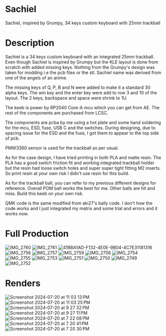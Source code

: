 # Sachiel
Sachiel, inspired by Grumpy, 34 keys custom keyboard with 25mm trackball

# Description
Sachiel is a 34 keys custom keyboard with an integrated 25mm trackball.
Even though Sachiel is inspired by Grumpy but the KLE layout is done from scratch with added missing keys. Nothing from the Grumpy's design was taken for modding i.e the pcb files or the stl. 
Sachiel name was derived from one of the angels of an anime.

The missing keys of Q, P, B and N were added to make it a standard 30 alpha keys. The win key and the enter key were add to row 3 and 10 of the layout.
The 2 keys, backspace and space were shrink to 1U.

The keeb is power by RP2040 Core-A mcu which you can get from AE. The rest of the components are purchased from LCSC.

The components are pcba by me using a hot plate and some hand soldering for the mcu, ESD, fuse, USB C and the switches. During designing, due to spacing issue for the ESD and the fuse, I got them to appear to the top side of pcb.

PMW3360 sensor is used for the trackball as per usual.

As for the case design, I have tried printing in both PLA and matte resin. The PLA has a good switch friction fit and working integrated trackball holder but the resin had loose switch holes and super super tight fitting M2 inserts. So print resin at your own risk I didn't use resin for this build.

As for the trackball ball, you can refer to my previous different designs for reference. Overall POM ball works the best for me. Other balls are hit and miss. Build this keeb on your own risk.

QMK code is the same modified from aki27's bally code. I don't how the code works and I just integrated my matrix and some trial and errors and it works now.

# Full Production

![IMG_2760](https://github.com/user-attachments/assets/542ded53-6628-429c-8b60-79d9fd658024)
![IMG_2761](https://github.com/user-attachments/assets/e0dafd97-0e23-42b3-a753-544832206f19)
![41BBA1AD-F132-4E0E-9B04-4C7E31181316](https://github.com/user-attachments/assets/6b8209a3-5a2b-4944-88e9-9a5ba3cb5827)
![IMG_2756](https://github.com/user-attachments/assets/5943aea4-ea55-4065-bc0d-c423f19c6ab2)
![IMG_2757](https://github.com/user-attachments/assets/19d3d29b-c69b-4e5f-8dbe-e054d478b965)
![IMG_2759](https://github.com/user-attachments/assets/f2463876-3d2e-434e-9c3e-404ef46c22f6)
![IMG_2756](https://github.com/user-attachments/assets/4bd86a45-5134-40ed-bb85-2432a8b364b9)
![IMG_2754](https://github.com/user-attachments/assets/5364e954-a202-4ef5-9305-10901630c6ea)
![IMG_2755](https://github.com/user-attachments/assets/7509efa9-fa3d-4b1b-bcb6-67eb8a14bd7c)
![IMG_2753](https://github.com/user-attachments/assets/6871df57-1482-4248-8e1c-3d93cead7f4a)
![IMG_2751](https://github.com/user-attachments/assets/b58d8422-704e-424e-9d9a-763ae512f137)
![IMG_2750](https://github.com/user-attachments/assets/1b58cd6f-b8ec-4a02-b069-2880f8f655de)
![IMG_2749](https://github.com/user-attachments/assets/ad57df28-0136-4765-b90a-c442667db5c2)
![IMG_2752](https://github.com/user-attachments/assets/cef88d6c-bbf9-483d-b9d9-2dc18ac28bbb)

# Renders

![Screenshot 2024-07-20 at 11 03 13 PM](https://github.com/user-attachments/assets/634b189f-108c-491e-8829-65602cd2ca75)
![Screenshot 2024-07-20 at 11 03 25 PM](https://github.com/user-attachments/assets/b05db8b7-a0e7-486b-960e-aa2861589a36)
![Screenshot 2024-07-20 at 9 27 32 PM](https://github.com/user-attachments/assets/e133a029-b197-46fb-83fd-816b0a2ba65a)
![Screenshot 2024-07-20 at 9 27 11 PM](https://github.com/user-attachments/assets/23903ed7-7c62-4346-adc3-6fe40e0a91bd)
![Screenshot 2024-07-20 at 7 22 08 PM](https://github.com/user-attachments/assets/49e0ded1-355d-403b-abcc-b6c670011719)
![Screenshot 2024-07-20 at 7 20 41 PM](https://github.com/user-attachments/assets/0b909741-2063-4ba1-8130-84e16060b183)
![Screenshot 2024-07-20 at 7 20 30 PM](https://github.com/user-attachments/assets/e87c3f66-4f05-407d-88fd-e3ecf8c579df)
